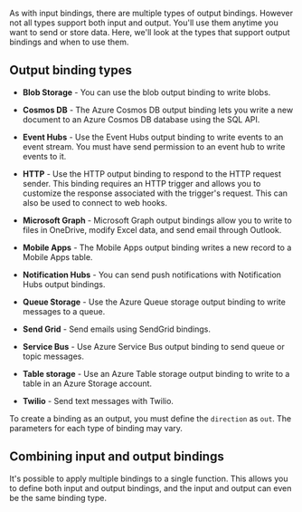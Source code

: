 As with input bindings, there are multiple types of output bindings. However not all types support both input and output. You'll use them anytime you want to send or store data. Here, we'll look at the types that support output bindings and when to use them.

## Output binding types

- **Blob Storage** - You can use the blob output binding to write blobs.

- **Cosmos DB** - The Azure Cosmos DB output binding lets you write a new document to an Azure Cosmos DB database using the SQL API.

- **Event Hubs** - Use the Event Hubs output binding to write events to an event stream. You must have send permission to an event hub to write events to it.

- **HTTP** - Use the HTTP output binding to respond to the HTTP request sender. This binding requires an HTTP trigger and allows you to customize the response associated with the trigger's request. This can also be used to connect to web hooks.

- **Microsoft Graph** - Microsoft Graph output bindings allow you to write to files in OneDrive, modify Excel data, and send email through Outlook.

- **Mobile Apps** - The Mobile Apps output binding writes a new record to a Mobile Apps table.

- **Notification Hubs** - You can send push notifications with Notification Hubs output bindings.

- **Queue Storage** - Use the Azure Queue storage output binding to write messages to a queue.

- **Send Grid** - Send emails using SendGrid bindings.

- **Service Bus** - Use Azure Service Bus output binding to send queue or topic messages.

- **Table storage** - Use an Azure Table storage output binding to write to a table in an Azure Storage account.

- **Twilio** - Send text messages with Twilio.

To create a binding as an output, you must define the `direction` as `out`. The parameters for each type of binding may vary.

## Combining input and output bindings 

It's possible to apply multiple bindings to a single function. This allows you to define both input and output bindings, and the input and output can even be the same binding type.